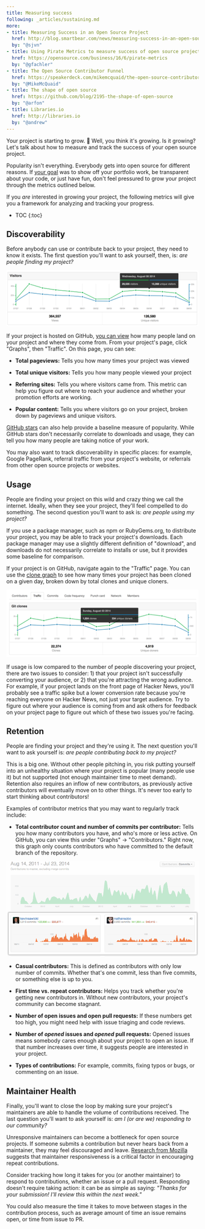 ```yaml
---
title: Measuring success
following: _articles/sustaining.md
more:
- title: Measuring Success in an Open Source Project
  href: http://blog.smartbear.com/news/measuring-success-in-an-open-source-project/
  by: "@sjvn"
- title: Using Pirate Metrics to measure success of open source projects
  href: https://opensource.com/business/16/6/pirate-metrics
  by: "@gfachler"
- title: The Open Source Contributor Funnel
  href: https://speakerdeck.com/mikemcquaid/the-open-source-contributor-funnel
  by: "@MikeMcQuaid"
- title: The shape of open source
  href: https://github.com/blog/2195-the-shape-of-open-source
  by: "@arfon"
- title: Libraries.io
  href: http://libraries.io
  by: "@andrew"
---
```


Your project is starting to grow. 🌱 Well, you think it's growing. Is it growing? Let's talk about how to measure and track the success of your open source project.

Popularity isn't everything. Everybody gets into open source for different reasons. If [your goal](../../getting-started/setting-expectations/) was to show off your portfolio work, be transparent about your code, or just have fun, don't feel pressured to grow your project through the metrics outlined below.

If you _are_ interested in growing your project, the following metrics will give you a framework for analyzing and tracking your progress.

* TOC
{:toc}

## Discoverability

Before anybody can use or contribute back to your project, they need to know it exists. The first question you'll want to ask yourself, then, is: _are people finding my project?_

![traffic graph](/assets/images/marketing/repo_traffic_graphs_tooltip.png)

If your project is hosted on GitHub, [you can view](https://help.github.com/articles/about-repository-graphs/#traffic) how many people land on your project and where they come from. From your project's page, click "Graphs", then "Traffic". On this page, you can see:

* **Total pageviews:** Tells you how many times your project was viewed

* **Total unique visitors:** Tells you how many people viewed your project

* **Referring sites:** Tells you where visitors came from. This metric can help you figure out where to reach your audience and whether your promotion efforts are working.

* **Popular content:** Tells you where visitors go on your project, broken down by pageviews and unique visitors.

[GitHub stars](https://github.com/blog/1204-notifications-stars) can also help provide a baseline measure of popularity. While GitHub stars don't necessarily correlate to downloads and usage, they can tell you how many people are taking notice of your work.

You may also want to track discoverability in specific places: for example, Google PageRank, referral traffic from your project's website, or referrals from other open source projects or websites.

## Usage

People are finding your project on this wild and crazy thing we call the internet. Ideally, when they see your project, they'll feel compelled to do something. The second question you'll want to ask is: _are people using my project?_

If you use a package manager, such as npm or RubyGems.org, to distribute your project, you may be able to track your project's downloads. Each package manager may use a slightly different definition of "download", and downloads do not necessarily correlate to installs or use, but it provides some baseline for comparison.

If your project is on GitHub, navigate again to the "Traffic" page. You can use the [clone graph](https://github.com/blog/1873-clone-graphs) to see how many times your project has been cloned on a given day, broken down by total clones and unique cloners.

![clone graph](/assets/images/marketing/clone_graph.png)

If usage is low compared to the number of people discovering your project, there are two issues to consider: 1) that your project isn't successfully converting your audience, or 2) that you're attracting the wrong audience. For example, if your project lands on the front page of Hacker News, you'll probably see a traffic spike but a lower conversion rate because you're reaching everyone on Hacker News, not just your target audience. Try to figure out where your audience is coming from and ask others for feedback on your project page to figure out which of these two issues you're facing.

## Retention

People are finding your project and they're using it. The next question you'll want to ask yourself is: _are people contributing back to my project?_

This is a big one. Without other people pitching in, you risk putting yourself into an unhealthy situation where your project is popular (many people use it) but not supported (not enough maintainer time to meet demand). Retention also requires an inflow of new contributors, as previously active contributors will eventually move on to other things. It's never too early to start thinking about contributors!

Examples of contributor metrics that you may want to regularly track include:

* **Total contributor count and number of commits per contributor:** Tells you how many contributors you have, and who's more or less active. On GitHub, you can view this under "Graphs" -> "Contributors." Right now, this graph only counts contributors who have committed to the default branch of the repository.

![contributor graph](/assets/images/marketing/repo_contributors_specific_graph.png)

* **Casual contributors:** This is defined as contributors with only low number of commits. Whether that's one commit, less than five commits, or something else is up to you.

* **First time vs. repeat contributors:** Helps you track whether you're getting new contributors in. Without new contributors, your project's community can become stagnant.

* **Number of open issues and open pull requests:** If these numbers get too high, you might need help with issue triaging and code reviews.
* **Number of _opened_ issues and _opened_ pull requests:** Opened issues means somebody cares enough about your project to open an issue. If that number increases over time, it suggests people are interested in your project.

* **Types of contributions:** For example, commits, fixing typos or bugs, or commenting on an issue.

## Maintainer Health

Finally, you'll want to close the loop by making sure your project's maintainers are able to handle the volume of contributions received. The last question you'll want to ask yourself is: _am I (or are we) responding to our community?_

Unresponsive maintainers can become a bottleneck for open source projects. If someone submits a contribution but never hears back from a maintainer, they may feel discouraged and leave. [Research from Mozilla](https://docs.google.com/presentation/d/1hsJLv1ieSqtXBzd5YZusY-mB8e1VJzaeOmh8Q4VeMio/edit#slide=id.g43d857af8_0177) suggests that maintainer responsiveness is a critical factor in encouraging repeat contributions.

Consider tracking how long it takes for you (or another maintainer) to respond to contributions, whether an issue or a pull request. Responding doesn't require taking action: it can be as simple as saying: _"Thanks for your submission! I'll review this within the next week."_

You could also measure the time it takes to move between stages in the contribution process, such as average amount of time an issue remains open, or time from issue to PR.
